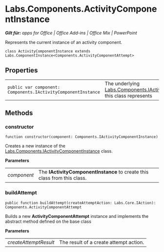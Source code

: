 
# Labs.Components.ActivityComponentInstance

 _**Gilt für:** apps for Office | Office Add-ins | Office Mix | PowerPoint_

Represents the current instance of an activity component.

```
class ActivityComponentInstance extends Labs.ComponentInstance<Components.ActivityComponentAttempt>
```


## Properties


|||
|:-----|:-----|
| `public var component: Components.IActivityComponentInstance`|The underlying [Labs.Components.IActivityComponentInstance](../../reference/office-mix/labs.components.iactivitycomponentinstance.md) this class represents|

## Methods




### constructor

 `function constructor(component: Components.IActivityComponentInstance)`

Creates a new instance of the [Labs.Components.IActivityComponentInstance](../../reference/office-mix/labs.components.iactivitycomponentinstance.md) class.

 **Parameters**


|||
|:-----|:-----|
| _component_|The  **IActivityComponentInstance** to create this class from this class.|

### buildAttempt

 `public function buildAttempt(createAttemptAction: Labs.Core.IAction): Components.ActivityComponentAttempt`

Builds a new  **ActivityComponentAttempt** instance and implements the abstract method defined on the base class

 **Parameters**


|||
|:-----|:-----|
| _createAttemptResult_|The result of a create attempt action.|
